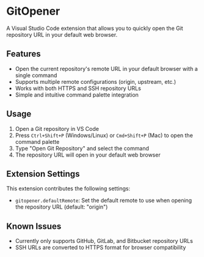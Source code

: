 # GitOpener

A Visual Studio Code extension that allows you to quickly open the Git repository URL in your default web browser.

## Features

- Open the current repository's remote URL in your default browser with a single command
- Supports multiple remote configurations (origin, upstream, etc.)
- Works with both HTTPS and SSH repository URLs
- Simple and intuitive command palette integration

## Usage

1. Open a Git repository in VS Code
2. Press `Ctrl+Shift+P` (Windows/Linux) or `Cmd+Shift+P` (Mac) to open the command palette
3. Type "Open Git Repository" and select the command
4. The repository URL will open in your default web browser

## Extension Settings

This extension contributes the following settings:

* `gitopener.defaultRemote`: Set the default remote to use when opening the repository URL (default: "origin")

## Known Issues

- Currently only supports GitHub, GitLab, and Bitbucket repository URLs
- SSH URLs are converted to HTTPS format for browser compatibility
